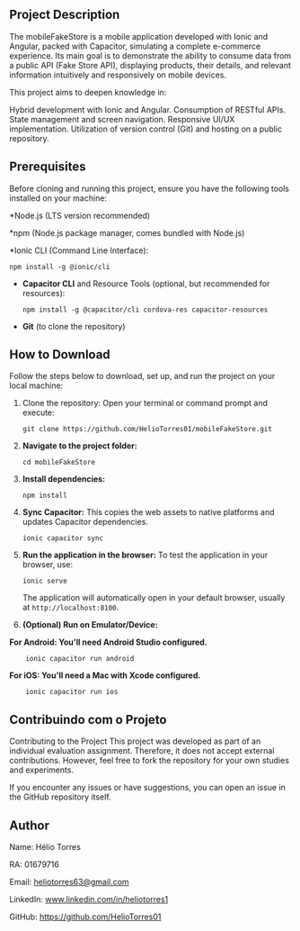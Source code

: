 ## Project Description
The mobileFakeStore is a mobile application developed with Ionic and Angular, packed with Capacitor, simulating a complete e-commerce experience. Its main goal is to demonstrate the ability to consume data from a public API (Fake Store API), displaying products, their details, and relevant information intuitively and responsively on mobile devices.

This project aims to deepen knowledge in:

Hybrid development with Ionic and Angular.
Consumption of RESTful APIs.
State management and screen navigation.
Responsive UI/UX implementation.
Utilization of version control (Git) and hosting on a public repository.

## Prerequisites
Before cloning and running this project, ensure you have the following tools installed on your machine:

*Node.js (LTS version recommended)

*npm (Node.js package manager, comes bundled with Node.js)

*Ionic CLI (Command Line Interface):
   
    npm install -g @ionic/cli

* **Capacitor CLI** and Resource Tools (optional, but recommended for resources):
    
      npm install -g @capacitor/cli cordova-res capacitor-resources
    
* **Git** (to clone the repository)

## How to Download
Follow the steps below to download, set up, and run the project on your local machine:

1. Clone the repository:
Open your terminal or command prompt and execute:

       git clone https://github.com/HelioTorres01/mobileFakeStore.git
    

3.  **Navigate to the project folder:**
  
        cd mobileFakeStore
  

4.  **Install dependencies:**
   
        npm install
    

5.  **Sync Capacitor:**
    This copies the web assets to native platforms and updates Capacitor dependencies.

        ionic capacitor sync
    

6.  **Run the application in the browser:**
To test the application in your browser, use:
   
        ionic serve
   
    The application will automatically open in your default browser, usually at `http://localhost:8100`.

7.  **(Optional) Run on Emulator/Device:**

**For Android: You'll need Android Studio configured.**
       
        ionic capacitor run android
        
**For iOS: You'll need a Mac with Xcode configured.**
        
        ionic capacitor run ios
        

## Contribuindo com o Projeto

Contributing to the Project
This project was developed as part of an individual evaluation assignment. Therefore, it does not accept external contributions. However, feel free to fork the repository for your own studies and experiments.

If you encounter any issues or have suggestions, you can open an issue in the GitHub repository itself.

## Author

Name: Hélio Torres

RA: 01679716

Email: heliotorres63@gmail.com

LinkedIn: www.linkedin.com/in/heliotorres1

GitHub: https://github.com/HelioTorres01
    
